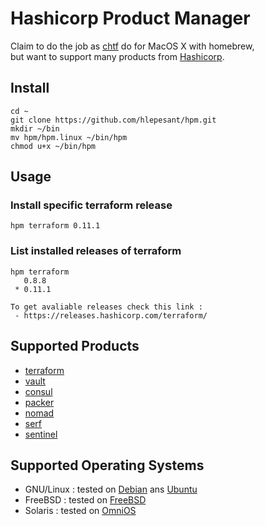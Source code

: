 # Hashicorp Product Manager

Claim to do the job as [chtf](https://github.com/Yleisradio/homebrew-terraforms) do for MacOS X with homebrew,  
but want to support many products from [Hashicorp](https://www.hashicorp.com/).

## Install

```shell
cd ~
git clone https://github.com/hlepesant/hpm.git
mkdir ~/bin
mv hpm/hpm.linux ~/bin/hpm
chmod u+x ~/bin/hpm
```

## Usage

### Install specific terraform release
```shell
hpm terraform 0.11.1
```

### List installed releases of terraform
```shell
hpm terraform
   0.8.8
 * 0.11.1

To get avaliable releases check this link :
 - https://releases.hashicorp.com/terraform/

```

## Supported Products

* [terraform](https://www.terraform.io/)
* [vault](https://www.vaultproject.io/)
* [consul](https://www.consul.io/)
* [packer](https://www.packer.io/)
* [nomad](https://www.nomadproject.io/)
* [serf](https://www.serf.io/)
* [sentinel](https://www.hashicorp.com/sentinel)


## Supported Operating Systems

* GNU/Linux : tested on [Debian](https://www.debian.org/) ans [Ubuntu](https://www.ubuntu.com/)
* FreeBSD   : tested on [FreeBSD](https://www.freebsd.org/)
* Solaris   : tested on [OmniOS](https://omnios.omniti.com/)

